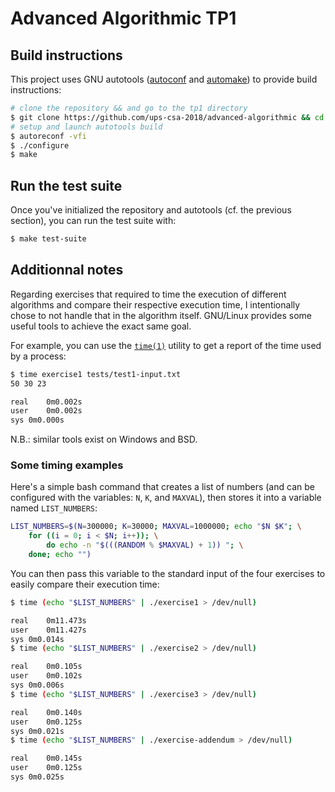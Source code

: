 # Advanced Algorithmic TP1

## Build instructions

This project uses GNU autotools
([autoconf](https://www.gnu.org/software/autoconf/) and
[automake](https://www.gnu.org/software/automake/)) to provide build
instructions:

```bash
# clone the repository && and go to the tp1 directory
$ git clone https://github.com/ups-csa-2018/advanced-algorithmic && cd tp1
# setup and launch autotools build
$ autoreconf -vfi
$ ./configure
$ make
```

## Run the test suite

Once you've initialized the repository and autotools (cf. the previous
section), you can run the test suite with:

```bash
$ make test-suite
```

## Additionnal notes

Regarding exercises that required to time the execution of different algorithms
and compare their respective execution time, I intentionally chose to not
handle that in the algorithm itself. GNU/Linux provides some useful tools to
achieve the exact same goal.

For example, you can use the [`time(1)`](https://linux.die.net/man/1/time)
utility to get a report of the time used by a process:

```bash
$ time exercise1 tests/test1-input.txt
50 30 23

real	0m0.002s
user	0m0.002s
sys	0m0.000s
```

N.B.: similar tools exist on Windows and BSD.

### Some timing examples

Here's a simple bash command that creates a list of numbers (and can be
configured with the variables: `N`, `K`, and `MAXVAL`), then stores it into a
variable named `LIST_NUMBERS`:

```bash
LIST_NUMBERS=$(N=300000; K=30000; MAXVAL=1000000; echo "$N $K"; \
    for ((i = 0; i < $N; i++)); \
        do echo -n "$(((RANDOM % $MAXVAL) + 1)) "; \
    done; echo "")
```

You can then pass this variable to the standard input of the four exercises to
easily compare their execution time:

```bash
$ time (echo "$LIST_NUMBERS" | ./exercise1 > /dev/null)

real	0m11.473s
user	0m11.427s
sys	0m0.014s
$ time (echo "$LIST_NUMBERS" | ./exercise2 > /dev/null)

real	0m0.105s
user	0m0.102s
sys	0m0.006s
$ time (echo "$LIST_NUMBERS" | ./exercise3 > /dev/null)

real	0m0.140s
user	0m0.125s
sys	0m0.021s
$ time (echo "$LIST_NUMBERS" | ./exercise-addendum > /dev/null)

real	0m0.145s
user	0m0.125s
sys	0m0.025s
```
